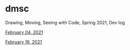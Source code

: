 # dmsc
Drawing, Moving, Seeing with Code, Spring 2021, Dev log

[February 04, 2021](https://hellopiggs.github.io/dmsc/Feb_04_2021)

[February 16, 2021](https://hellopiggs.github.io/dmsc/February_16_2021)


